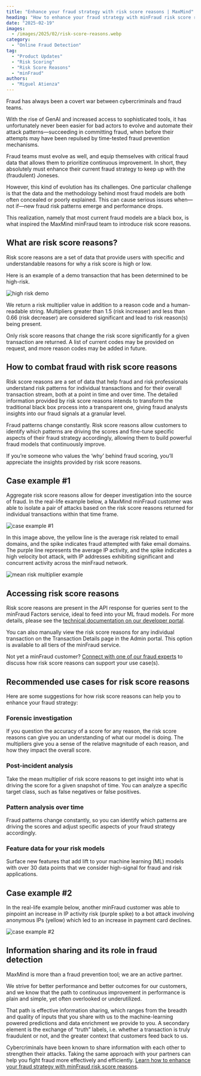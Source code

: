 ```yaml
---
title: "Enhance your fraud strategy with risk score reasons | MaxMind"
heading: "How to enhance your fraud strategy with minFraud risk score reasons"
date: "2025-02-19"
images:
  - /images/2025/02/risk-score-reasons.webp
category:
  - "Online Fraud Detection"
tag:
  - "Product Updates"
  - "Risk Scoring"
  - "Risk Score Reasons"
  - "minFraud"
authors:
  - "Miguel Atienza"
---
```


Fraud has always been a covert war between cybercriminals and fraud teams.

With the rise of GenAI and increased access to sophisticated tools, it has
unfortunately never been easier for bad actors to evolve and automate their
attack patterns—succeeding in committing fraud, when before their attempts may
have been repulsed by time-tested fraud prevention mechanisms.

Fraud teams must evolve as well, and equip themselves with critical fraud data
that allows them to prioritize continuous improvement. In short, they absolutely
must enhance their current fraud strategy to keep up with the (fraudulent)
Joneses.

However, this kind of evolution has its challenges. One particular challenge is
that the data and the methodology behind most fraud models are both often
concealed or poorly explained. This can cause serious issues when—not if—new
fraud risk patterns emerge and performance drops.

This realization, namely that most current fraud models are a black box, is what
inspired the MaxMind minFraud team to introduce risk score reasons.

## What are risk score reasons?

Risk score reasons are a set of data that provide users with specific and
understandable reasons for why a risk score is high or low.

Here is an example of a demo transaction that has been determined to be
high-risk.

![high risk demo](/images/2025/02//high-risk-demo.webp)

We return a risk multiplier value in addition to a reason code and a
human-readable string. Multipliers greater than 1.5 (risk increaser) and less
than 0.66 (risk decreaser) are considered significant and lead to risk reason(s)
being present.

Only risk score reasons that change the risk score significantly for a given
transaction are returned. A list of current codes may be provided on request,
and more reason codes may be added in future.

## How to combat fraud with risk score reasons

Risk score reasons are a set of data that help fraud and risk professionals
understand risk patterns for individual transactions and for their overall
transaction stream, both at a point in time and over time. The detailed
information provided by risk score reasons intends to transform the traditional
black box process into a transparent one, giving fraud analysts insights into
our fraud signals at a granular level.

Fraud patterns change constantly. Risk score reasons allow customers to identify
which patterns are driving the scores and fine-tune specific aspects of their
fraud strategy accordingly, allowing them to build powerful fraud models that
continuously improve.

If you’re someone who values the ‘why’ behind fraud scoring, you’ll appreciate
the insights provided by risk score reasons.

## Case example #1

Aggregate risk score reasons allow for deeper investigation into the source of
fraud. In the real-life example below, a MaxMind minFraud customer was able to
isolate a pair of attacks based on the risk score reasons returned for
individual transactions within that time frame.

![case example #1](/images/2025/02/case-example-1.webp)

In this image above, the yellow line is the average risk related to email
domains, and the spike indicates fraud attempted with fake email domains. The
purple line represents the average IP activity, and the spike indicates a high
velocity bot attack, with IP addresses exhibiting significant and concurrent
activity across the minFraud network.

![mean risk multiplier example](/images/2025/02//mean-risk-multiplier-example.webp)

## Accessing risk score reasons

Risk score reasons are present in the API response for queries sent to the
minFraud Factors service, ideal to feed into your ML fraud models. For more
details, please see the
[technical documentation on our developer portal](https://dev.maxmind.com/minfraud/api-documentation/responses/#risk-score-reasons).

You can also manually view the risk score reasons for any individual transaction
on the Transaction Details page in the Admin portal. This option is available to
all tiers of the minFraud service.

Not yet a minFraud customer?
[Connect with one of our fraud experts](https://www.maxmind.com/en/solutions/fraud-prevention/connect-with-a-minfraud-expert)
to discuss how risk score reasons can support your use case(s).

## Recommended use cases for risk score reasons

Here are some suggestions for how risk score reasons can help you to enhance
your fraud strategy:

### Forensic investigation

If you question the accuracy of a score for any reason, the risk score reasons
can give you an understanding of what our model is doing. The multipliers give
you a sense of the relative magnitude of each reason, and how they impact the
overall score.

### Post-incident analysis

Take the mean multiplier of risk score reasons to get insight into what is
driving the score for a given snapshot of time. You can analyze a specific
target class, such as false negatives or false positives.

### Pattern analysis over time

Fraud patterns change constantly, so you can identify which patterns are driving
the scores and adjust specific aspects of your fraud strategy accordingly.

### Feature data for your risk models

Surface new features that add lift to your machine learning (ML) models with
over 30 data points that we consider high-signal for fraud and risk
applications.

## Case example #2

In the real-life example below, another minFraud customer was able to pinpoint
an increase in IP activity risk (purple spike) to a bot attack involving
anonymous IPs (yellow) which led to an increase in payment card declines.

![case example #2](/images/2025/02/case-example-2.webp)

## Information sharing and its role in fraud detection

MaxMind is more than a fraud prevention tool; we are an active partner.

We strive for better performance and better outcomes for our customers, and we
know that the path to continuous improvement in performance is plain and simple,
yet often overlooked or underutilized.

That path is effective information sharing, which ranges from the breadth and
quality of inputs that you share with us to the machine-learning powered
predictions and data enrichment we provide to you. A secondary element is the
exchange of “truth” labels, i.e. whether a transaction is truly fraudulent or
not, and the greater context that customers feed back to us.

Cybercriminals have been known to share information with each other to
strengthen their attacks. Taking the same approach with your partners can help
you fight fraud more effectively and efficiently.
[Learn how to enhance your fraud strategy with minFraud risk score reasons](https://www.maxmind.com/en/solutions/fraud-prevention/connect-with-a-minfraud-expert).

